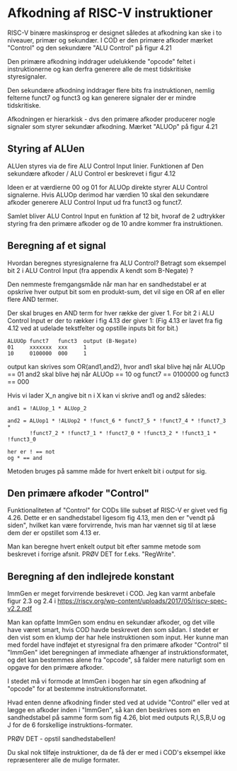 # Afkodning af RISC-V instruktioner

RISC-V binære maskinsprog er designet således at afkodning kan ske i to
niveauer, primær og sekundær. I COD er den primære afkoder mærket
"Control" og den sekundære "ALU Control" på figur 4.21

Den primære afkodning inddrager udelukkende "opcode" feltet
i instruktionerne og kan derfra generere alle de mest tidskritiske
styresignaler.

Den sekundære afkodning inddrager flere bits fra instruktionen,
nemlig felterne funct7 og funct3 og kan generere signaler der er
mindre tidskritiske.

Afkodningen er hierarkisk - dvs den primære afkoder producerer
nogle signaler som styrer sekundær afkodning. Mærket "ALUOp" på
figur 4.21

## Styring af ALUen

ALUen styres via de fire ALU Control Input linier. Funktionen af
Den sekundære afkoder / ALU Control er beskrevet i figur 4.12

Ideen er at værdierne 00 og 01 for ALUOp direkte styrer ALU Control
signalerne. Hvis ALUOp derimod har værdien 10 skal den sekundære
afkoder generere ALU Control Input ud fra funct3 og funct7.

Samlet bliver ALU Control Input en funktion af 12 bit, hvoraf
de 2 udtrykker styring fra den primære afkoder og de 10 andre
kommer fra instruktionen.

## Beregning af et signal

Hvordan beregnes styresignalerne fra ALU Control? Betragt som eksempel bit
2 i ALU Control Input (fra appendix A kendt som B-Negate) ?

Den nemmeste fremgangsmåde når man har en sandhedstabel er
at opskrive hver output bit som en produkt-sum, det vil sige
en OR af en eller flere AND termer.

Der skal bruges en AND term for hver række der giver 1.
For bit 2 i ALU Control Input er der to rækker i fig 4.13 der giver 1:
(Fig 4.13 er lavet fra fig 4.12 ved at udelade tekstfelter og
opstille inputs bit for bit.)

~~~
ALUUOp funct7   funct3  output (B-Negate)
01     xxxxxxx  xxx     1
10     0100000  000     1
~~~

output kan skrives som OR(and1,and2), hvor
and1 skal blive høj når ALUOp == 01
and2 skal blive høj når ALUOp == 10 og funct7 == 0100000 og funct3 == 000

Hvis vi lader X_n angive bit n i X kan vi skrive and1 og and2 således:

~~~
and1 = !ALUop_1 * ALUop_2

and2 = ALUop1 * !ALUop2 * !funct_6 * funct7_5 * !funct7_4 * !funct7_3 *
       !funct7_2 * !funct7_1 * !funct7_0 * !funct3_2 * !funct3_1 * !funct3_0

her er ! == not
og * == and
~~~

Metoden bruges på samme måde for hvert enkelt bit i output for sig.


## Den primære afkoder "Control"

Funktionaliteten af "Control" for CODs lille subset af RISC-V er givet ved fig 4.26.
Dette er en sandhedstabel ligesom fig 4.13, men den er "vendt på siden", hvilket
kan være forvirrende, hvis man har vænnet sig til at læse dem der er opstillet som
4.13 er.

Man kan beregne hvert enkelt output bit efter samme metode som beskrevet i forrige
afsnit. PRØV DET for f.eks. "RegWrite".



## Beregning af den indlejrede konstant

ImmGen er meget forvirrende beskrevet i COD. Jeg kan varmt anbefale figur 2.3 og 2.4
i https://riscv.org/wp-content/uploads/2017/05/riscv-spec-v2.2.pdf

Man kan opfatte ImmGen som endnu en sekundær afkoder, og det ville have været
smart, hvis COD havde beskrevet den som sådan. I stedet er den vist som en klump
der har hele instruktionen som input. Her kunne man med fordel have indføjet et
styresignal fra den primære afkoder "Control" til "ImmGen" idet beregningen af
immediate afhænger af instruktionsformatet, og det kan bestemmes alene fra "opcode",
så falder mere naturligt som en opgave for den primære afkoder.

I stedet må vi formode at ImmGen i bogen har sin egen afkodning af "opcode" for at
bestemme instruktionsformatet.

Hvad enten denne afkodning finder sted ved at udvide "Control" eller ved at lægge
en afkoder inden i "ImmGen", så kan den beskrives som en sandhedstabel på samme
form som fig 4.26, blot med outputs R,I,S,B,U og J for de 6 forskellige instruktions-formater.

PRØV DET - opstil sandhedstabellen!

Du skal nok tilføje instruktioner, da de få der er med i COD's eksempel ikke
repræsenterer alle de mulige formater.

